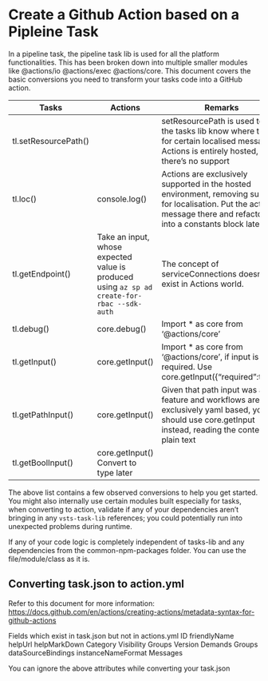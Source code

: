 # Create a Github Action based on a Pipleine Task

In a pipeline task, the pipeline task lib is used for all the  platform functionalities. This has been broken down into multiple smaller modules like @actions/io @actions/exec @actions/core. 
This document covers the basic conversions you need to transform your tasks code into a GitHub action.

| Tasks                | Actions                                                                                      | Remarks                                                                                                                                                                    |
|----------------------|----------------------------------------------------------------------------------------------|----------------------------------------------------------------------------------------------------------------------------------------------------------------------------|
| tl.setResourcePath() |                                                                                              | setResourcePath is used to let the tasks lib know where to look for certain localised messages. Actions is entirely hosted, there’s no support                             |
| tl.loc()             | console.log(<message>)                                                                       | Actions are exclusively supported in the hosted environment, removing support for localisation. Put the actual message there and refactor it into a constants block later. |
| tl.getEndpoint()     | Take an input, whose expected value is produced using  `az sp ad create-for-rbac --sdk-auth` | The concept of serviceConnections doesn’t exist in Actions world.                                                                                                          |
| tl.debug()           | core.debug()                                                                                 | Import * as core from ‘@actions/core’                                                                                                                                      |
| tl.getInput()        | core.getInput()                                                                              | Import * as core from ‘@actions/core’, if input is required. Use  core.getInput({“required”:true});                                                                        |
| tl.getPathInput()    | core.getInput()                                                                              | Given that path input was a UI feature and workflows are exclusively yaml based, you should use core.getInput instead, reading the content as plain text                   |
| tl.getBoolInput()    | core.getInput()  Convert to type later                                                       |                                                                                                                                                                            |

The above list contains a few observed conversions to help you get started. You might also internally use certain modules built especially for tasks, when converting to action, validate if any of your dependencies aren’t bringing in any `vsts-task-lib` references; you could potentially run into unexpected problems during runtime.

If any of your code logic is completely independent of tasks-lib and any dependencies from the common-npm-packages folder. You can use the file/module/class as it is.

## Converting task.json to action.yml

Refer to this document for more information: https://docs.github.com/en/actions/creating-actions/metadata-syntax-for-github-actions 

Fields which exist in task.json but not in actions.yml
ID 
friendlyName
helpUrl
helpMarkDown
Category
Visibility
Groups
Version
Demands
Groups
dataSourceBindings
instanceNameFormat
Messages

You can ignore the above attributes while converting your task.json
